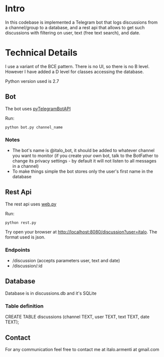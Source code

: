 # Intro
In this codebase is implemented a Telegram bot that logs discussions from a channel/group to a database, and a rest api that allows to get such discussions with filtering on user, text (free text search), and date.

# Technical Details
I use a variant of the BCE pattern. There is no UI, so there is no B level. However I have added a D level for classes accessing the database.

Python version used is 2.7

## Bot
The bot uses [pyTelegramBotAPI](https://github.com/eternnoir/pyTelegramBotAPI)

Run:
```
python bot.py channel_name
```

### Notes
* The bot's name is @italo_bot, it should be added to whatever channel you want to monitor (if you create your own bot, talk to the BotFather to change its privacy settings - by default it will not listen to all messages in a channel)
* To make things simple the bot stores only the user's first name in the database

## Rest Api
The rest api uses [web.py](http://webpy.org/)

Run:
```
python rest.py
```
Try open your browser at [http://localhost:8080/discussion?user=italo](http://localhost:8080/discussion?user=italo). The format used is json.

### Endpoints
* /discussion (accepts parameters user, text and date)
* /discussion/:id

## Database
Database is in discussions.db and it's SQLite

### Table definition
CREATE TABLE discussions (channel TEXT, user TEXT, text TEXT, date TEXT);

## Contact
For any communication feel free to contact me at italo.armenti at gmail.com
